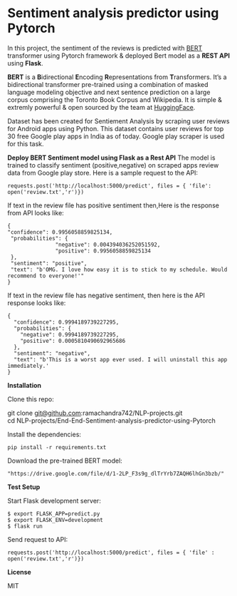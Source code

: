 # Sentiment analysis predictor using Pytorch
In this project, the sentiment of the reviews is predicted with [BERT](https://huggingface.co/transformers/model_doc/bert.html) transformer using Pytorch framework & deployed Bert model as a **REST API** using **Flask**.

**BERT** is a **B**idirectional **E**ncoding **R**epresentations from **T**ransformers. It’s a bidirectional transformer pre-trained using a combination of masked language modeling objective and next sentence prediction on a large corpus comprising the Toronto Book Corpus and Wikipedia. It is simple & extremly powerful & open sourced by the team at [HuggingFace](https://huggingface.co/).

Dataset has been created for Sentiement Analysis by scraping user reviews for Android apps using Python. This dataset contains user reviews for top 30 free Google play apps in India as of today. Google play scraper is used for this task.

**Deploy BERT Sentiment model using Flask as a Rest API**
The model is trained to classify sentiment (positive,negative) on scraped apps review data from Google play store.
Here is a sample request to the API:
```
requests.post('http://localhost:5000/predict', files = { 'file': open('review.txt','r')})
```
If text in the review file has positive sentiment then,Here is the response from API looks like: 

 ```
 {                   
 "confidence": 0.9956058859825134,          
  "probabilities": {                   
                "negative": 0.004394036252051592,                  
                "positive": 0.9956058859825134                  
  },                       
  "sentiment": "positive",            
  "text": "b'OMG. I love how easy it is to stick to my schedule. Would recommend to everyone!'"         
}
```

If text in the review file has negative sentiment, then here is the API response looks like:

```
{                                         
  "confidence": 0.9994189739227295,          
  "probabilities": {                         
    "negative": 0.9994189739227295,                       
    "positive": 0.0005810490692965686                    
  },          
  "sentiment": "negative",        
  "text": "b'This is a worst app ever used. I will uninstall this app immediately.'
}
```

**Installation** 

Clone this repo:     

git clone git@github.com:ramachandra742/NLP-projects.git         
cd NLP-projects/End-End-Sentiment-analysis-predictor-using-Pytorch  

Install the dependencies: 
```
pip install -r requirements.txt
```
Download the pre-trained BERT model:
```
"https://drive.google.com/file/d/1-2LP_F3s9g_dlTrYrb7ZAQH6lhGn3bzb/"
```
**Test Setup**

Start Flask development server:
```
$ export FLASK_APP=predict.py      
$ export FLASK_ENV=development       
$ flask run
```
Send request to API:
```
requests.post('http://localhost:5000/predict', files = { 'file' : open('review.txt','r')})
```
**License**

MIT


